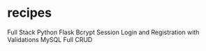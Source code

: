 # recipes
Full Stack Python Flask Bcrypt Session Login and Registration with Validations MySQL Full CRUD